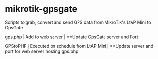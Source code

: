 # mikrotik-gpsgate
Scripts to grab, convert and send GPS data from MikroTik's LtAP Mini to GpsGate

gps.php | Add to web server | **Update GpsGate server and Port

GPStoPHP | Executed on schedule from LtAP Mini | **Update server and port for web server hosting gps.php
